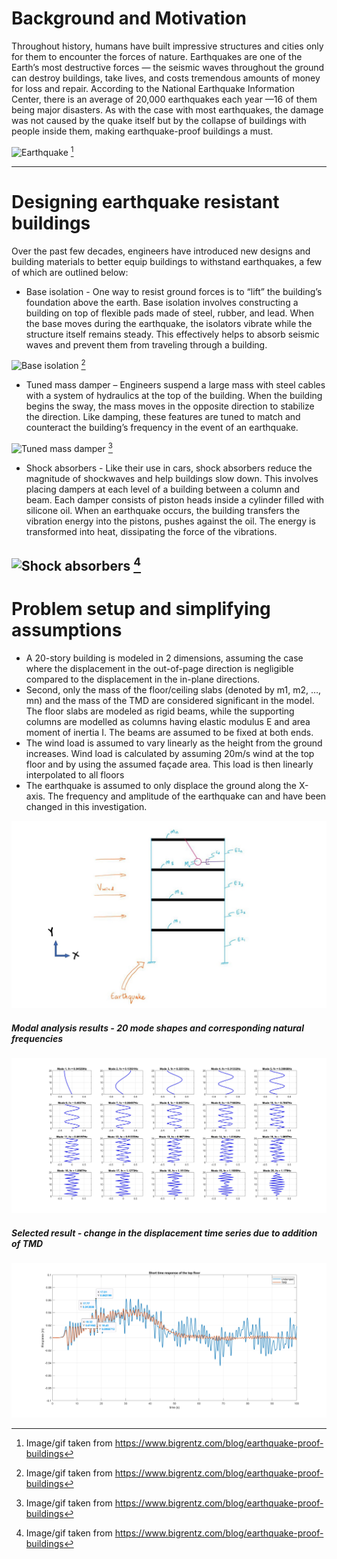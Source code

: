 # Background and Motivation
Throughout history, humans have built impressive structures and cities only for them to encounter the forces of nature. Earthquakes are one of the Earth’s most destructive forces — the seismic waves throughout the ground can destroy buildings, take lives, and costs tremendous amounts of money for loss and repair.
According to the National Earthquake Information Center, there is an average of 20,000 earthquakes each year —16 of them being major disasters. As with the case with most earthquakes, the damage was not caused by the quake itself but by the collapse of buildings with people inside them, making earthquake-proof buildings a must.

![Earthquake](https://s3-us-west-1.amazonaws.com/acropolis-wp-content-uploads/2019/02/impact-of-earthquakes-v2.gif)
[^fn]
[^fn]: Image/gif taken from https://www.bigrentz.com/blog/earthquake-proof-buildings
---
# Designing earthquake resistant buildings
Over the past few decades, engineers have introduced new designs and building materials to better equip buildings to withstand earthquakes, a few of which are outlined below:
- Base isolation - One way to resist ground forces is to “lift” the building’s foundation above the earth. Base isolation involves constructing a building on top of flexible pads made of steel, rubber, and lead. When the base moves during the earthquake, the isolators vibrate while the structure itself remains steady. This effectively helps to absorb seismic waves and prevent them from traveling through a building.

![Base isolation](https://s3-us-west-1.amazonaws.com/acropolis-wp-content-uploads/2019/02/flexible-foundation-1.gif)
[^fn]
- Tuned mass damper – Engineers suspend a large mass with steel cables with a system of hydraulics at the top of the building. When the building begins the sway, the mass moves in the opposite direction to stabilize the direction. Like damping, these features are tuned to match and counteract the building’s frequency in the event of an earthquake.

![Tuned mass damper](https://s3-us-west-1.amazonaws.com/acropolis-wp-content-uploads/2019/02/pendulum.gif)
[^fn]
- Shock absorbers - Like their use in cars, shock absorbers reduce the magnitude of shockwaves and help buildings slow down. This involves placing dampers at each level of a building between a column and beam. Each damper consists of piston heads inside a cylinder filled with silicone oil. When an earthquake occurs, the building transfers the vibration energy into the pistons, pushes against the oil. The energy is transformed into heat, dissipating the force of the vibrations.

![Shock absorbers](https://s3-us-west-1.amazonaws.com/acropolis-wp-content-uploads/2019/02/vibration-control-v3.gif)
[^fn]
---
# Problem setup and simplifying assumptions
- A 20-story building is modeled in 2 dimensions, assuming the case where the displacement in the out-of-page direction is negligible compared to the displacement in the in-plane directions. 
- Second, only the mass of the floor/ceiling slabs (denoted by m1, m2, …, mn) and the mass of the TMD are considered significant in the model. The floor slabs are modeled as rigid beams, while the supporting columns are modelled as columns having elastic modulus E and area moment of inertia I. The beams are assumed to be fixed at both ends. 
- The wind load is assumed to vary linearly as the height from the ground increases. Wind load is calculated by assuming 20m/s wind at the top floor and by using the assumed façade area. This load is then linearly interpolated to all floors
- The earthquake is assumed to only displace the ground along the X-axis. The frequency and amplitude of the earthquake can and have been changed in this investigation.

![Simplified problem setup](https://github.com/kavanshah1197/tuned_mass_damper/blob/master/Simplified_rep_building.jpg?raw=true)

##### Modal analysis results - 20 mode shapes and corresponding natural frequencies

![Modal analysis results](https://github.com/kavanshah1197/tuned_mass_damper/blob/master/Mode%20shapes%201%20to%2020%20with%20frequency.jpg?raw=true)


##### Selected result - change in the displacement time series due to addition of TMD
![Short time response of top floor for TMD only](https://github.com/kavanshah1197/tuned_mass_damper/blob/master/Short%20time%20resp%20with%20tmd.jpg?raw=true)
